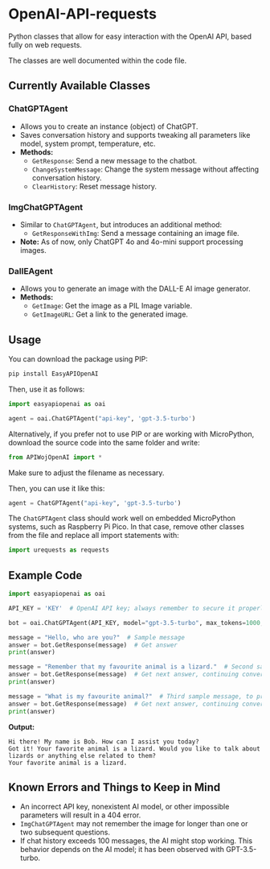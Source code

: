 # OpenAI-API-requests

Python classes that allow for easy interaction with the OpenAI API, based fully on web requests.

The classes are well documented within the code file.

## Currently Available Classes

### ChatGPTAgent
- Allows you to create an instance (object) of ChatGPT.
- Saves conversation history and supports tweaking all parameters like model, system prompt, temperature, etc.
- **Methods:**
  - `GetResponse`: Send a new message to the chatbot.
  - `ChangeSystemMessage`: Change the system message without affecting conversation history.
  - `ClearHistory`: Reset message history.

### ImgChatGPTAgent
- Similar to `ChatGPTAgent`, but introduces an additional method:
  - `GetResponseWithImg`: Send a message containing an image file.
- **Note:** As of now, only ChatGPT 4o and 4o-mini support processing images.

### DallEAgent
- Allows you to generate an image with the DALL-E AI image generator.
- **Methods:**
  - `GetImage`: Get the image as a PIL Image variable.
  - `GetImageURL`: Get a link to the generated image.

## Usage

You can download the package using PIP:

```bash
pip install EasyAPIOpenAI
```

Then, use it as follows:

```python
import easyapiopenai as oai

agent = oai.ChatGPTAgent("api-key", 'gpt-3.5-turbo')
```

Alternatively, if you prefer not to use PIP or are working with MicroPython, download the source code into the same folder and write:

```python
from APIWojOpenAI import *
```

Make sure to adjust the filename as necessary.

Then, you can use it like this:

```python
agent = ChatGPTAgent("api-key", 'gpt-3.5-turbo')
```

The `ChatGPTAgent` class should work well on embedded MicroPython systems, such as Raspberry Pi Pico. In that case, remove other classes from the file and replace all import statements with:

```python
import urequests as requests
```

## Example Code

```python
import easyapiopenai as oai

API_KEY = 'KEY'  # OpenAI API key; always remember to secure it properly.

bot = oai.ChatGPTAgent(API_KEY, model="gpt-3.5-turbo", max_tokens=1000, role="Your name is Bob")

message = "Hello, who are you?"  # Sample message
answer = bot.GetResponse(message)  # Get answer
print(answer)

message = "Remember that my favourite animal is a lizard."  # Second sample message
answer = bot.GetResponse(message)  # Get next answer, continuing conversation
print(answer)

message = "What is my favourite animal?"  # Third sample message, to prove it remembers
answer = bot.GetResponse(message)  # Get next answer, continuing conversation
print(answer)
```

**Output:**
```
Hi there! My name is Bob. How can I assist you today?
Got it! Your favorite animal is a lizard. Would you like to talk about lizards or anything else related to them?
Your favorite animal is a lizard.
```

## Known Errors and Things to Keep in Mind

- An incorrect API key, nonexistent AI model, or other impossible parameters will result in a 404 error.
- `ImgChatGPTAgent` may not remember the image for longer than one or two subsequent questions.
- If chat history exceeds 100 messages, the AI might stop working. This behavior depends on the AI model; it has been observed with GPT-3.5-turbo.
